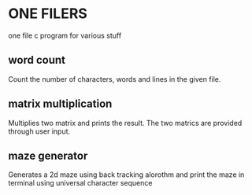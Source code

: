 # ONE FILERS
one file c program for various stuff


## word count
Count the number of characters, words and lines in the given file.

## matrix multiplication
Multiplies two matrix and prints the result. The two matrics are provided through user input.

## maze generator
Generates a 2d maze using back tracking alorothm and print the maze in terminal using universal character sequence
